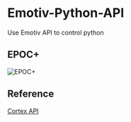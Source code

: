 # Emotiv-Python-API

Use Emotiv API to control python

## EPOC+
![EPOC+](https://imgur.com/FumpTcc.png)

## Reference
[Cortex API](https://emotiv.gitbook.io/cortex-api/)